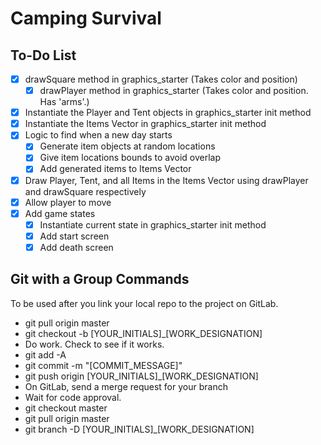 # Camping Survival
## To-Do List
* [x] drawSquare method in graphics_starter (Takes color and position)
	* [x] drawPlayer method in graphics_starter (Takes color and position. Has 'arms'.)
* [x] Instantiate the Player and Tent objects in graphics_starter init method
* [x] Instantiate the Items Vector in graphics_starter init method
* [x] Logic to find when a new day starts
	* [x] Generate item objects at random locations
	* [x] Give item locations bounds to avoid overlap
	* [x] Add generated items to Items Vector
* [x] Draw Player, Tent, and all Items in the Items Vector using drawPlayer and drawSquare respectively
* [x] Allow player to move
* [x] Add game states
	* [x] Instantiate current state in graphics_starter init method
	* [x] Add start screen
	* [x] Add death screen

## Git with a Group Commands
To be used after you link your local repo to the project on GitLab.
* git pull origin master
* git checkout -b [YOUR_INITIALS]_[WORK_DESIGNATION]
* Do work. Check to see if it works.
* git add -A
* git commit -m "[COMMIT_MESSAGE]"
* git push origin [YOUR_INITIALS]_[WORK_DESIGNATION]
* On GitLab, send a merge request for your branch
* Wait for code approval.
* git checkout master
* git pull origin master
* git branch -D [YOUR_INITIALS]_[WORK_DESIGNATION]

